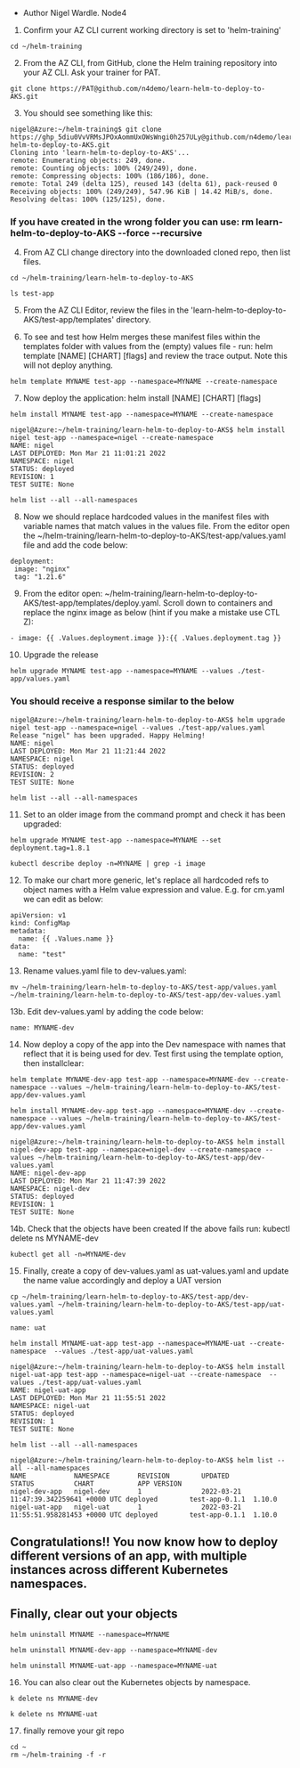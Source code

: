 - Author Nigel Wardle. Node4

1. Confirm your AZ CLI current working directory is set to 'helm-training' 

```
cd ~/helm-training
```

2. From the AZ CLI, from GitHub, clone the Helm training repository into your AZ CLI. Ask your trainer for PAT.

```
git clone https://PAT@github.com/n4demo/learn-helm-to-deploy-to-AKS.git
```

3. You should see something like this:

```
nigel@Azure:~/helm-training$ git clone https://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@github.com/n4demo/learn-helm-to-deploy-to-AKS.git
Cloning into 'learn-helm-to-deploy-to-AKS'...
remote: Enumerating objects: 249, done.
remote: Counting objects: 100% (249/249), done.
remote: Compressing objects: 100% (186/186), done.
remote: Total 249 (delta 125), reused 143 (delta 61), pack-reused 0
Receiving objects: 100% (249/249), 547.96 KiB | 14.42 MiB/s, done.
Resolving deltas: 100% (125/125), done.
```

### If you have created in the wrong folder you can use: rm learn-helm-to-deploy-to-AKS --force --recursive

4. From AZ CLI change directory into the downloaded cloned repo, then list files.

```
cd ~/helm-training/learn-helm-to-deploy-to-AKS
```

```
ls test-app
```

5. From the AZ CLI Editor, review the files in the 'learn-helm-to-deploy-to-AKS/test-app/templates' directory.

6. To see and test how Helm merges these manifest files within the templates folder with values from the (empty) values file - run: helm template [NAME] [CHART] [flags] and review the trace output. Note this will not deploy anything.

```
helm template MYNAME test-app --namespace=MYNAME --create-namespace
```

7. Now deploy the application: helm install [NAME] [CHART] [flags]

```
helm install MYNAME test-app --namespace=MYNAME --create-namespace
```

```
nigel@Azure:~/helm-training/learn-helm-to-deploy-to-AKS$ helm install nigel test-app --namespace=nigel --create-namespace
NAME: nigel
LAST DEPLOYED: Mon Mar 21 11:01:21 2022
NAMESPACE: nigel
STATUS: deployed
REVISION: 1
TEST SUITE: None
```

```
helm list --all --all-namespaces
```

8. Now we should replace hardcoded values in the manifest files with variable names that match values in the values file. From the editor open the ~/helm-training/learn-helm-to-deploy-to-AKS/test-app/values.yaml file and add the code below:

```
deployment:
 image: "nginx"
 tag: "1.21.6"
```

9. From the editor open:  ~/helm-training/learn-helm-to-deploy-to-AKS/test-app/templates/deploy.yaml. Scroll down to containers and replace the nginx image as below (hint if you make a mistake use CTL Z):

```
- image: {{ .Values.deployment.image }}:{{ .Values.deployment.tag }}
```

10. Upgrade the release 

```
helm upgrade MYNAME test-app --namespace=MYNAME --values ./test-app/values.yaml
```

### You should receive a response similar to the below

```
nigel@Azure:~/helm-training/learn-helm-to-deploy-to-AKS$ helm upgrade nigel test-app --namespace=nigel --values ./test-app/values.yaml
Release "nigel" has been upgraded. Happy Helming!
NAME: nigel
LAST DEPLOYED: Mon Mar 21 11:21:44 2022
NAMESPACE: nigel
STATUS: deployed
REVISION: 2
TEST SUITE: None
```

```
helm list --all --all-namespaces
```

11. Set to an older image from the command prompt and check it has been upgraded:

```
helm upgrade MYNAME test-app --namespace=MYNAME --set deployment.tag=1.8.1
```

```
kubectl describe deploy -n=MYNAME | grep -i image
```

12. To make our chart more generic, let's replace all hardcoded refs to object names with a Helm value expression and value. E.g. for cm.yaml we can edit as below:

```
apiVersion: v1
kind: ConfigMap
metadata:
  name: {{ .Values.name }}
data:
  name: "test"
```

13.  Rename values.yaml file to dev-values.yaml:

```
mv ~/helm-training/learn-helm-to-deploy-to-AKS/test-app/values.yaml ~/helm-training/learn-helm-to-deploy-to-AKS/test-app/dev-values.yaml
```

13b. Edit dev-values.yaml by adding the code below:
```
name: MYNAME-dev
```

14. Now deploy a copy of the app into the Dev namespace with names that reflect that it is being used for dev. Test first using the template option, then installclear:

```
helm template MYNAME-dev-app test-app --namespace=MYNAME-dev --create-namespace --values ~/helm-training/learn-helm-to-deploy-to-AKS/test-app/dev-values.yaml
```

```
helm install MYNAME-dev-app test-app --namespace=MYNAME-dev --create-namespace --values ~/helm-training/learn-helm-to-deploy-to-AKS/test-app/dev-values.yaml
```

```
nigel@Azure:~/helm-training/learn-helm-to-deploy-to-AKS$ helm install nigel-dev-app test-app --namespace=nigel-dev --create-namespace --values ~/helm-training/learn-helm-to-deploy-to-AKS/test-app/dev-values.yaml
NAME: nigel-dev-app
LAST DEPLOYED: Mon Mar 21 11:47:39 2022
NAMESPACE: nigel-dev
STATUS: deployed
REVISION: 1
TEST SUITE: None
```

14b. Check that the objects have been created If the above fails run: kubectl delete ns MYNAME-dev
```
kubectl get all -n=MYNAME-dev
```

15. Finally, create a copy of dev-values.yaml as uat-values.yaml and update the name value accordingly and deploy a UAT version

```
cp ~/helm-training/learn-helm-to-deploy-to-AKS/test-app/dev-values.yaml ~/helm-training/learn-helm-to-deploy-to-AKS/test-app/uat-values.yaml
```

```
name: uat
```

```
helm install MYNAME-uat-app test-app --namespace=MYNAME-uat --create-namespace  --values ./test-app/uat-values.yaml
```

```
nigel@Azure:~/helm-training/learn-helm-to-deploy-to-AKS$ helm install nigel-uat-app test-app --namespace=nigel-uat --create-namespace  --values ./test-app/uat-values.yaml
NAME: nigel-uat-app
LAST DEPLOYED: Mon Mar 21 11:55:51 2022
NAMESPACE: nigel-uat
STATUS: deployed
REVISION: 1
TEST SUITE: None
```

```
helm list --all --all-namespaces
```

```
nigel@Azure:~/helm-training/learn-helm-to-deploy-to-AKS$ helm list --all --all-namespaces
NAME            NAMESPACE       REVISION        UPDATED                                 STATUS          CHART           APP VERSION
nigel-dev-app   nigel-dev       1               2022-03-21 11:47:39.342259641 +0000 UTC deployed        test-app-0.1.1  1.10.0     
nigel-uat-app   nigel-uat       1               2022-03-21 11:55:51.958281453 +0000 UTC deployed        test-app-0.1.1  1.10.0    
```

## Congratulations!! You now know how to deploy different versions of an app, with multiple instances across different Kubernetes namespaces. 

## Finally, clear out your objects

```
helm uninstall MYNAME --namespace=MYNAME

helm uninstall MYNAME-dev-app --namespace=MYNAME-dev

helm uninstall MYNAME-uat-app --namespace=MYNAME-uat
```

16. You can also clear out the Kubernetes objects by namespace.

```
k delete ns MYNAME-dev

k delete ns MYNAME-uat
```

17. finally remove your git repo

```
cd ~
rm ~/helm-training -f -r
```
